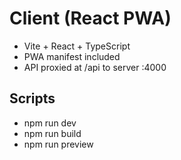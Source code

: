 # Client (React PWA)

- Vite + React + TypeScript
- PWA manifest included
- API proxied at /api to server :4000

## Scripts
- npm run dev
- npm run build
- npm run preview
